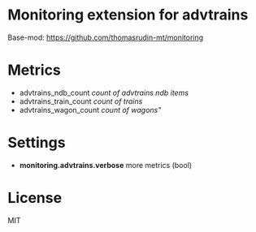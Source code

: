 
# Monitoring extension for advtrains

Base-mod: https://github.com/thomasrudin-mt/monitoring

# Metrics

* advtrains_ndb_count *count of advtrains ndb items*
* advtrains_train_count *count of trains*
* advtrains_wagon_count *count of wagons"*

# Settings

* **monitoring.advtrains.verbose** more metrics (bool)

# License

MIT
